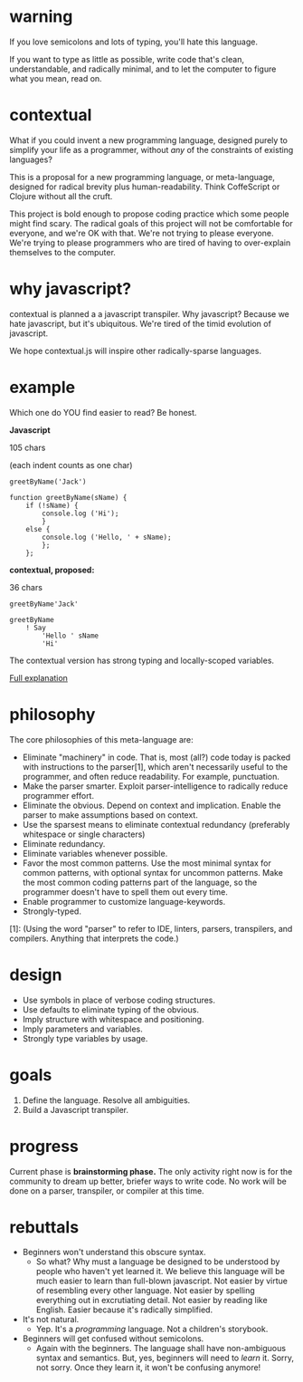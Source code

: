 # warning
If you love semicolons and lots of typing, you'll hate this language. 

If you want to type as little as possible, write code that's clean, understandable, and radically minimal, and to let the computer to figure what you mean, read on. 

# contextual
What if you could invent a new programming language, designed purely to simplify your life as a programmer, without *any* of the constraints of existing languages? 

This is a proposal for a new programming language, or meta-language, designed for radical brevity plus human-readability. Think CoffeScript or Clojure without all the cruft. 

This project is bold enough to propose coding practice which some people might find scary. The radical goals of this project will not be comfortable for everyone, and we're OK with that. We're not trying to please everyone. We're trying to please programmers who are tired of having to over-explain themselves to the computer. 

# why javascript?
contextual is planned a a javascript transpiler. Why javascript? Because we hate javascript, but it's ubiquitous. We're tired of the timid evolution of javascript. 

We hope contextual.js will inspire other radically-sparse languages. 


# example
Which one do YOU find easier to read? Be honest. 

**Javascript**

105 chars

(each indent counts as one char)
```
greetByName('Jack')

function greetByName(sName) {
    if (!sName) {
        console.log ('Hi');
        }
    else {
        console.log ('Hello, ' + sName);
        };
    };
```

**contextual, proposed:** 

36 chars
````
greetByName'Jack'

greetByName
    ! Say
        'Hello ' sName
        'Hi'    
````
The contextual version has strong typing and locally-scoped variables. 

[Full explanation](https://github.com/contextual-contribs/contextual/wiki/Snip:-Function-With-Conditional)


# philosophy
The core philosophies of this meta-language are:
- Eliminate "machinery" in code. That is, most (all?) code today is packed with instructions to the parser[1], which aren't necessarily useful to the programmer, and often reduce readability. For example, punctuation. 
- Make the parser smarter. Exploit parser-intelligence to radically reduce programmer effort. 
- Eliminate the obvious. Depend on context and implication. Enable the parser to make assumptions based on context. 
- Use the sparsest means to eliminate contextual redundancy (preferably whitespace or single characters)
- Eliminate redundancy. 
- Eliminate variables whenever possible. 
- Favor the most common patterns. Use the most minimal syntax for common patterns, with optional syntax for uncommon patterns. Make the most common coding patterns part of the language, so the programmer doesn't have to spell them out every time. 
- Enable programmer to customize language-keywords. 
- Strongly-typed.

[1]: (Using the word "parser" to refer to IDE, linters, parsers, transpilers, and compilers. Anything that interprets the code.)


# design
- Use symbols in place of verbose coding structures. 
- Use defaults to eliminate typing of the obvious. 
- Imply structure with whitespace and positioning. 
- Imply parameters and variables. 
- Strongly type variables by usage. 


# goals
1. Define the language. Resolve all ambiguities. 
2. Build a Javascript transpiler. 


# progress
Current phase is **brainstorming phase.** The only activity right now is for the community to dream up better, briefer ways to write code. No work will be done on a parser, transpiler, or compiler at this time. 

# rebuttals
- Beginners won't understand this obscure syntax. 
    - So what? Why must a language be designed to be understood by people who haven't yet learned it. We believe this language will be much easier to learn than full-blown javascript. Not easier by virtue of resembling every other language. Not easier by spelling everything out in excrutiating detail. Not easier by reading like English. Easier because it's radically simplified. 
- It's not natural.
    - Yep. It's a *programming* language. Not a children's storybook. 
- Beginners will get confused without semicolons. 
    - Again with the beginners. The language shall have non-ambiguous syntax and semantics. But, yes, beginners will need to *learn* it. Sorry, not sorry. Once they learn it, it won't be confusing anymore! 
